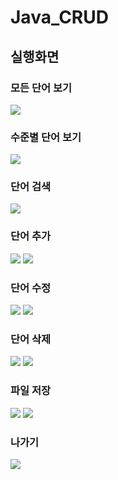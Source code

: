 # Java_CRUD

## 실행화면

### 모든 단어 보기
![](images/2023-09-14-21-47-45.png)

### 수준별 단어 보기
![](images/2023-09-14-21-48-47.png)

### 단어 검색
![](images/2023-09-14-21-49-20.png)

### 단어 추가
![](images/2023-09-14-21-51-36.png)
![](images/2023-09-14-21-51-58.png)

### 단어 수정
![](images/2023-09-14-21-54-07.png)
![](images/2023-09-14-21-55-02.png)

### 단어 삭제
![](images/2023-09-14-21-55-47.png)
![](images/2023-09-14-21-56-35.png)

### 파일 저장
![](images/2023-09-14-21-57-30.png)
![](images/2023-09-14-22-05-46.png)

### 나가기
![](images/2023-09-14-22-06-08.png)